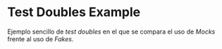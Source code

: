 Test Doubles Example
====================

Ejemplo sencillo de *test doubles* en el que se compara el uso de *Mocks* frente al uso de *Fakes*. 
